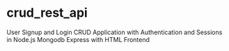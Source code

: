 # crud_rest_api
User Signup and Login CRUD Application with Authentication and Sessions in Node.js Mongodb Express with HTML Frontend
